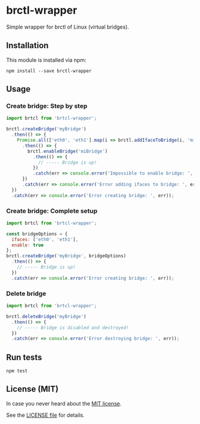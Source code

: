 # brctl-wrapper

Simple wrapper for brctl of Linux (virtual bridges).

## Installation

This module is installed via npm:

```
npm install --save brctl-wrapper
```

## Usage

### Create bridge: Step by step

``` js
import brtcl from 'brtcl-wrapper';

brctl.createBridge('myBridge')
  .then(() => {
    Promise.all(['eth0', 'eth1'].map(i => brctl.addIfaceToBridge(i, 'miBridge')))
      .then(() => {
        brctl.enableBridge('miBridge')
          .then(() => {
            // ----- Bridge is up!
          })
          .catch(err => console.error('Impossible to enable bridge: ', err));
      })
      .catch(err => console.error('Error adding ifaces to bridge: ', err));
  })
  .catch(err => console.error('Error creating bridge: ', err));

```

### Create bridge: Complete setup

``` js
import brtcl from 'brtcl-wrapper';

const bridgeOptions = {
  ifaces: ['eth0', 'eth1'],
  enable: true
};
brctl.createBridge('myBridge', bridgeOptions)
  .then(() => {
    // ----- Bridge is up!
  })
  .catch(err => console.error('Error creating bridge: ', err));

```

### Delete bridge

``` js
import brtcl from 'brtcl-wrapper';

brctl.deleteBridge('myBridge')
  .then(() => {
    // ----- Bridge is disabled and destroyed!
  })
  .catch(err => console.error('Error destroying bridge: ', err));

```

## Run tests

```
npm test
```

## License (MIT)

In case you never heard about the [MIT license](http://en.wikipedia.org/wiki/MIT_license).

See the [LICENSE file](LICENSE) for details.